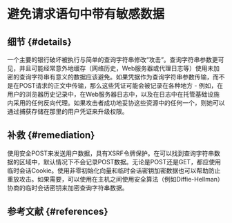# 避免请求语句中带有敏感数据

## 细节 {#details}

一个主要的银行破坏被执行与简单的查询字符串修改“攻击”。查询字符串参数更可见，并且可能经常意外地缓存（网络历史，Web服务器或代理日志等）使用未加密的查询字符串有意义的数据应该避免。如果凭据作为查询字符串参数传输，而不是在POST请求的正文中传输，那么这些凭证可能会被记录在各种地方 - 例如，在用户的浏览器历史记录中，在Web服务器日志中，以及在日志中在托管基础设施内采用的任何反向代理。如果攻击者成功地妥协这些资源中的任何一个，则她可以通过捕获存储在那里的用户凭证来升级权限。

## 补救 {#remediation}

使用安全POST来发送用户数据，具有XSRF令牌保护。在可以找到查询字符串数据的区域中，默认情况下不会记录POST数据。无论是POST还是GET，都应使用临时会话Cookie。使用非零初始化向量和临时会话密钥加密数据也可以帮助防止重放攻击。如果需要，可以使用在主机之间使用安全算法（例如Diffie-Hellman）协商的临时会话密钥来加密查询字符串数据。

## 参考文献 {#references}



